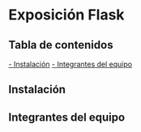 # Exposición Flask

## **Tabla de contenidos**

[- Instalación](#instalacion)
[- Integrantes del equipo](#integrantes-del-equipo)

## **Instalación**

## **Integrantes del equipo**
